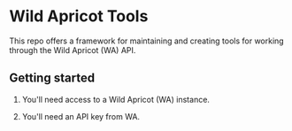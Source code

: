 # Wild Apricot Tools

This repo offers a framework for maintaining and creating tools
for working through the Wild Apricot (WA) API.

## Getting started

1. You'll need access to a Wild Apricot (WA) instance.

2. You'll need an API key from WA.
